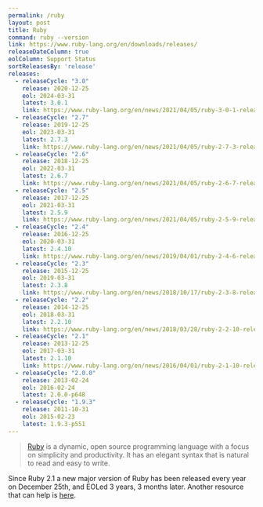 ```yaml
---
permalink: /ruby
layout: post
title: Ruby
command: ruby --version
link: https://www.ruby-lang.org/en/downloads/releases/
releaseDateColumn: true
eolColumn: Support Status
sortReleasesBy: 'release'
releases:
  - releaseCycle: "3.0"
    release: 2020-12-25
    eol: 2024-03-31
    latest: 3.0.1
    link: https://www.ruby-lang.org/en/news/2021/04/05/ruby-3-0-1-released/
  - releaseCycle: "2.7"
    release: 2019-12-25
    eol: 2023-03-31
    latest: 2.7.3
    link: https://www.ruby-lang.org/en/news/2021/04/05/ruby-2-7-3-released/
  - releaseCycle: "2.6"
    release: 2018-12-25
    eol: 2022-03-31
    latest: 2.6.7
    link: https://www.ruby-lang.org/en/news/2021/04/05/ruby-2-6-7-released/
  - releaseCycle: "2.5"
    release: 2017-12-25
    eol: 2021-03-31
    latest: 2.5.9
    link: https://www.ruby-lang.org/en/news/2021/04/05/ruby-2-5-9-released/
  - releaseCycle: "2.4"
    release: 2016-12-25
    eol: 2020-03-31
    latest: 2.4.10
    link: https://www.ruby-lang.org/en/news/2019/04/01/ruby-2-4-6-released/
  - releaseCycle: "2.3"
    release: 2015-12-25
    eol: 2019-03-31
    latest: 2.3.8
    link: https://www.ruby-lang.org/en/news/2018/10/17/ruby-2-3-8-released/
  - releaseCycle: "2.2"
    release: 2014-12-25
    eol: 2018-03-31
    latest: 2.2.10
    link: https://www.ruby-lang.org/en/news/2018/03/28/ruby-2-2-10-released/
  - releaseCycle: "2.1"
    release: 2013-12-25
    eol: 2017-03-31
    latest: 2.1.10
    link: https://www.ruby-lang.org/en/news/2016/04/01/ruby-2-1-10-released/
  - releaseCycle: "2.0.0"
    release: 2013-02-24
    eol: 2016-02-24
    latest: 2.0.0-p648
  - releaseCycle: "1.9.3"
    release: 2011-10-31
    eol: 2015-02-23
    latest: 1.9.3-p551
---
```


> [Ruby](https://www.ruby-lang.org/) is a dynamic, open source programming language with a focus on simplicity and productivity. It has an elegant syntax that is natural to read and easy to write.

Since Ruby 2.1 a new major version of Ruby has been released every year on December 25th, and EOLed 3 years, 3 months later. Another resource that can help is [here](https://endoflife.software/programming-languages/server-side-scripting/ruby).

